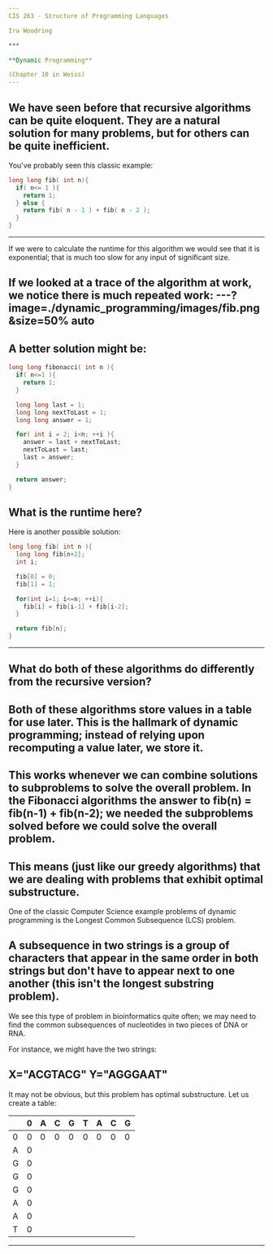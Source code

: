 ```yaml
---
CIS 263 - Structure of Programming Languages

Ira Woodring

***

**Dynamic Programming**

(Chapter 10 in Weiss)
---
```

We have seen before that recursive algorithms can be quite eloquent.  They are a natural solution for many problems, but for others can be quite inefficient.
---
You've probably seen this classic example:

```C
long long fib( int n){
  if( n<= 1 ){
    return 1;
  } else {
    return fib( n - 1 ) + fib( n - 2 );
  }
}
```
---
If we were to calculate the runtime for this algorithm we would see that it is exponential; that is much too slow for any input of significant size.

If we looked at a trace of the algorithm at work, we notice there is much repeated work:
---?image=./dynamic_programming/images/fib.png&size=50% auto
---
A better solution might be:
---
```C
long long fibonacci( int n ){
  if( n<=1 ){
    return 1;
  }

  long long last = 1;
  long long nextToLast = 1;
  long long answer = 1;

  for( int i = 2; i<n; ++i ){
    answer = last + nextToLast;
    nextToLast = last;
    last = answer;
  }

  return answer;
}
```

What is the runtime here?
---
Here is another possible solution:

```C
long long fib( int n ){
  long long fib[n+2];
  int i;

  fib[0] = 0;
  fib[1] = 1;

  for(int i=1; i<=n; ++i){
    fib[i] = fib[i-1] + fib[i-2];
  }

  return fib[n];
}
```
---
What do both of these algorithms do differently from the recursive version?
---
Both of these algorithms store values in a table for use later.  This is the hallmark of dynamic programming; instead of relying upon recomputing a value later, we store it.
---
This works whenever we can combine solutions to subproblems to solve the overall problem.  In the Fibonacci algorithms the answer to fib(n) = fib(n-1) + fib(n-2); we needed the subproblems solved before we could solve the overall problem.
---
This means (just like our greedy algorithms) that we are dealing with problems that exhibit optimal substructure.
---
One of the classic Computer Science example problems of dynamic programming is the Longest Common Subsequence (LCS) problem.

A subsequence in two strings is a group of characters that appear in the same order in both strings but don't have to appear next to one another (this isn't the longest substring problem).
---
We see this type of problem in bioinformatics quite often; we may need to find the common subsequences of nucleotides in two pieces of DNA or RNA.

For instance, we might have the two strings:

X="ACGTACG"
Y="AGGGAAT"
---
It may not be obvious, but this problem has optimal substructure. Let us create a table:

| | 0 | A | C | G | T | A | C | G |
|-|---|---|---|---|---|---|---|---|
|0| 0 | 0 | 0 | 0 | 0 | 0 | 0 | 0 |
|A| 0 |   |   |   |   |   |   |   |
|G| 0 |   |   |   |   |   |   |   |
|G| 0 |   |   |   |   |   |   |   |
|G| 0 |   |   |   |   |   |   |   |
|A| 0 |   |   |   |   |   |   |   |
|A| 0 |   |   |   |   |   |   |   |
|T| 0 |   |   |   |   |   |   |   |
---
